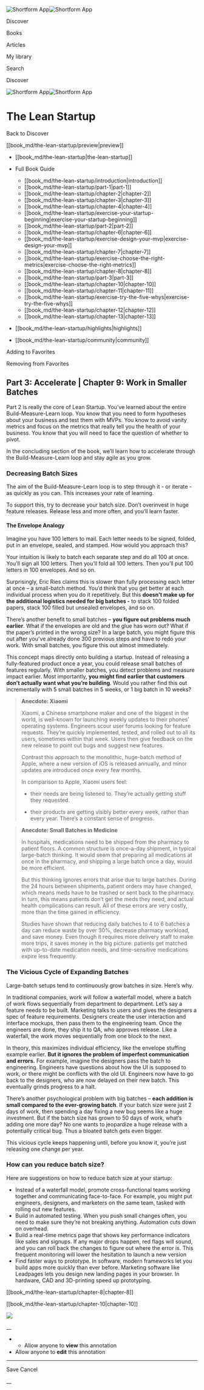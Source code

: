 ![Shortform App](/img/logo.36a2399e.svg)![Shortform App](/img/logo-dark.70c1b072.svg)

Discover

Books

Articles

My library

Search

Discover

![Shortform App](/img/logo.36a2399e.svg)![Shortform App](/img/logo-dark.70c1b072.svg)

# The Lean Startup

Back to Discover

[[book_md/the-lean-startup/preview|preview]]

  * [[book_md/the-lean-startup|the-lean-startup]]
  * Full Book Guide

    * [[book_md/the-lean-startup/introduction|introduction]]
    * [[book_md/the-lean-startup/part-1|part-1]]
    * [[book_md/the-lean-startup/chapter-2|chapter-2]]
    * [[book_md/the-lean-startup/chapter-3|chapter-3]]
    * [[book_md/the-lean-startup/chapter-4|chapter-4]]
    * [[book_md/the-lean-startup/exercise-your-startup-beginning|exercise-your-startup-beginning]]
    * [[book_md/the-lean-startup/part-2|part-2]]
    * [[book_md/the-lean-startup/chapter-6|chapter-6]]
    * [[book_md/the-lean-startup/exercise-design-your-mvp|exercise-design-your-mvp]]
    * [[book_md/the-lean-startup/chapter-7|chapter-7]]
    * [[book_md/the-lean-startup/exercise-choose-the-right-metrics|exercise-choose-the-right-metrics]]
    * [[book_md/the-lean-startup/chapter-8|chapter-8]]
    * [[book_md/the-lean-startup/part-3|part-3]]
    * [[book_md/the-lean-startup/chapter-10|chapter-10]]
    * [[book_md/the-lean-startup/chapter-11|chapter-11]]
    * [[book_md/the-lean-startup/exercise-try-the-five-whys|exercise-try-the-five-whys]]
    * [[book_md/the-lean-startup/chapter-12|chapter-12]]
    * [[book_md/the-lean-startup/chapter-13|chapter-13]]
  * [[book_md/the-lean-startup/highlights|highlights]]
  * [[book_md/the-lean-startup/community|community]]



Adding to Favorites 

Removing from Favorites 

## Part 3: Accelerate | Chapter 9: Work in Smaller Batches

Part 2 is really the core of Lean Startup. You’ve learned about the entire Build-Measure-Learn loop. You know that you need to form hypotheses about your business and test them with MVPs. You know to avoid vanity metrics and focus on the metrics that really tell you the health of your business. You know that you will need to face the question of whether to pivot.

In the concluding section of the book, we’ll learn how to accelerate through the Build-Measure-Learn loop and stay agile as you grow.

### Decreasing Batch Sizes

The aim of the Build-Measure-Learn loop is to step through it - or iterate - as quickly as you can. This increases your rate of learning.

To support this, try to decrease your batch size. Don’t overinvest in huge feature releases. Release less and more often, and you’ll learn faster.

#### The Envelope Analogy

Imagine you have 100 letters to mail. Each letter needs to be signed, folded, put in an envelope, sealed, and stamped. How would you approach this?

Your intuition is likely to batch each separate step and do all 100 at once. You’ll sign all 100 letters. Then you’ll fold all 100 letters. Then you’ll put 100 letters in 100 envelopes. And so on.

Surprisingly, Eric Ries claims this is slower than fully processing each letter at once – a small-batch method. You’d think that you get better at each individual process when you do it repetitively. But this **doesn’t make up for the additional logistics needed for big batches -** to stack 100 folded papers, stack 100 filled but unsealed envelopes, and so on.

There’s another benefit to small batches – **you figure out problems much earlier**. What if the envelopes are old and the glue has worn out? What if the paper’s printed in the wrong size? In a large batch, you might figure this out after you’ve already done 300 previous steps and have to redo your work. With small batches, you figure this out almost immediately.

This concept maps directly onto building a startup. Instead of releasing a fully-featured product once a year, you could release small batches of features regularly. With smaller batches, you detect problems and measure impact earlier. Most importantly, **you might find earlier that customers don’t actually want what you’re building**. Would you rather find this out incrementally with 5 small batches in 5 weeks, or 1 big batch in 10 weeks?

> **Anecdote: Xiaomi**
> 
> Xiaomi, a Chinese smartphone maker and one of the biggest in the world, is well-known for launching weekly updates to their phones’ operating systems. Engineers scour user forums looking for feature requests. They’re quickly implemented, tested, and rolled out to all its users, sometimes within that week. Users then give feedback on the new release to point out bugs and suggest new features.
> 
> Contrast this approach to the monolithic, huge-batch method of Apple, where a new version of iOS is released annually, and minor updates are introduced once every few months.
> 
> In comparison to Apple, Xiaomi users feel:
> 
>   * their needs are being listened to. They’re actually getting stuff they requested.
> 
>   * their products are getting visibly better every week, rather than every year. There’s a constant sense of progress.
> 
> 

> 
> **Anecdote: Small Batches in Medicine**
> 
> In hospitals, medications need to be shipped from the pharmacy to patient floors. A common structure is once-a-day shipment, in typical large-batch thinking. It would seem that preparing all medications at once in the pharmacy, and shipping a large batch once a day, would be more efficient.
> 
> But this thinking ignores errors that arise due to large batches. During the 24 hours between shipments, patient orders may have changed, which means meds have to be trashed or sent back to the pharmacy. In turn, this means patients don’t get the meds they need, and actual health complications can result. All of these errors are very costly, more than the time gained in efficiency.
> 
> Studies have shown that reducing daily batches to 4 to 6 batches a day can reduce waste by over 30%, decrease pharmacy workload, and save money. Even though it requires more delivery staff to make more trips, it saves money in the big picture: patients get matched with up-to-date medication needs, and time-sensitive medications expire less frequently.

### The Vicious Cycle of Expanding Batches

Large-batch setups tend to continuously grow batches in size. Here’s why.

In traditional companies, work will follow a waterfall model, where a batch of work flows sequentially from department to department. Let’s say a feature needs to be built. Marketing talks to users and gives the designers a spec of feature requirements. Designers create the user interaction and interface mockups, then pass them to the engineering team. Once the engineers are done, they ship it to QA, who approves release. Like a waterfall, the work moves sequentially from one block to the next.

In theory, this maximizes individual efficiency, like the envelope stuffing example earlier. **But it ignores the problem of imperfect communication and errors.** For example, imagine the designers pass the batch to engineering. Engineers have questions about how the UI is supposed to work, or there might be conflicts with the old UI. Engineers now have to go back to the designers, who are now delayed on their new batch. This eventually grinds progress to a halt.

There’s another psychological problem with big batches – **each addition is small compared to the ever-growing batch**. If your batch size were just 2 days of work, then spending a day fixing a new bug seems like a huge investment. But if the batch size has grown to 50 days of work, what’s adding one more day? No one wants to jeopardize a huge release with a potentially critical bug. Thus a bloated batch gets even bigger.

This vicious cycle keeps happening until, before you know it, you’re just releasing one change per year.

### How can you reduce batch size?

Here are suggestions on how to reduce batch size at your startup:

  * Instead of a waterfall model, promote cross-functional teams working together and communicating face-to-face. For example, you might put engineers, designers, and marketers on the same team, tasked with rolling out new features.
  * Build in automated testing. When you push small changes often, you need to make sure they’re not breaking anything. Automation cuts down on overhead.
  * Build a real-time metrics page that shows key performance indicators like sales and signups. If any major drops happen, red flags will sound, and you can roll back the changes to figure out where the error is. This frequent monitoring will lower the hesitation to launch a new version 
  * Find faster ways to prototype. In software, modern frameworks let you build apps more quickly than ever before. Marketing software like Leadpages lets you design new landing pages in your browser. In hardware, CAD and 3D-printing speed up prototyping.



[[book_md/the-lean-startup/chapter-8|chapter-8]]

[[book_md/the-lean-startup/chapter-10|chapter-10]]

![](https://bat.bing.com/action/0?ti=56018282&Ver=2&mid=c8a657d2-8854-44f5-9ec6-98bb3ca24d03&sid=1711133063fa11eebdec89a8b8ae3bbc&vid=171147a063fa11eea7440fcfeb230d96&vids=0&msclkid=N&pi=0&lg=en-US&sw=800&sh=600&sc=24&nwd=1&tl=Shortform%20%7C%20Book&p=https%3A%2F%2Fwww.shortform.com%2Fapp%2Fbook%2Fthe-lean-startup%2Fpart-3&r=&lt=604&evt=pageLoad&sv=1&rn=85916)

__

  *   * Allow anyone to **view** this annotation
  * Allow anyone to **edit** this annotation



* * *

Save Cancel

__



